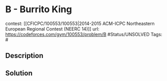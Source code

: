 # B - Burrito King

contest: [[CFICPC/100553/100553|2014-2015 ACM-ICPC Northeastern European Regional Contest (NEERC 14)]]
url: https://codeforces.com/gym/100553/problem/B
#Status/UNSOLVED
Tags: #

## Description

## Solution

